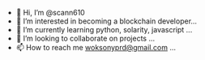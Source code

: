 - 👋 Hi, I’m @scann610
- 👀 I’m interested in becoming a blockchain developer...
- 🌱 I’m currently learning python, solarity, javascript ...
- 💞️ I’m looking to collaborate on projects ...
- 📫 How to reach me woksonyprd@gmail.com ...

<!---
scann610/scann610 is a ✨ special ✨ repository because its `README.md` (this file) appears on your GitHub profile.
You can click the Preview link to take a look at your changes.
--->
